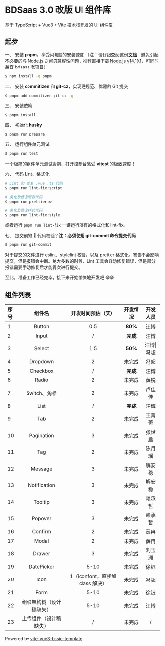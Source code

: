# BDSaas 3.0 改版 UI 组件库

基于 TypeScript + Vue3 + Vite 技术栈开发的 UI 组件库

## 起步

一、 安装 **pnpm**，享受闪电般的安装速度 （注：请仔细查阅这份[文档](https://pnpm.io/zh/installation#%E5%85%BC%E5%AE%B9%E6%80%A7)，避免引起不必要的与 Node.js 之间的兼容性问题，推荐直接下载 [Node.js v14.19.1](https://nodejs.org/download/release/v14.19.1/node-v14.19.1-x64.msi)，可同时兼容 bdsaas 老项目）

```sh
$ npm install -g pnpm
```

二、 安装 **commitizen** 和 **git-cz**，实现更规范、优雅的 Git 提交

```sh
$ pnpm add commitizen git-cz -g
```

三、 安装依赖

```sh
$ pnpm install
```

四、 初始化 **husky**

```sh
$ pnpm run prepare
```

五、 运行组件单元测试

```sh
$ pnpm run test
```

一个极简的组件单元测试案例，打开控制台感受 **vitest** 的极致速度！

六、 代码 Lint、格式化

```sh
# Lint 和 修复 .vue .ts 代码
$ pnpm run lint-fix:script

# 美化及修复所有代码
$ pnpm run prettier:w

# 美化及修复样式代码
$ pnpm run lint-fix:style
```

或者运行 `pnpm run lint-fix` 一键运行所有的格式化和 lint-fix。

七、 提交前的 💩 代码校验？**注：必须使用 git-commit 命令提交代码**

```sh
$ pnpm run git-commit
```

对于提交的文件进行 eslint、stylelint 校验，以及 prettier 格式化。警告不会影响提交，但是报错会中断。绝大多数的时候，Lint 工具会自动修复错误，但是部分报错需要手动修复后才能再次进行提交。

至此，准备工作已经完毕，接下来开始愉快地开发吧 😁😁

## 组件列表

| 序号 |          组件名          |        开发时间预估（天）        | 开发情况 |  开发人员  |
| :--- | :----------------------: | :------------------------------: | :------: | :--------: |
| 1    |          Button          |               0.5                | **80%**  |    汪博    |
| 2    |          Input           |                /                 | **完成** |    汪博    |
| 3    |          Select          |               1.5                | **50%**  | 汪博\|冯超 |
| 4    |         Dropdown         |                2                 |  未完成  |    冯超    |
| 5    |         Checkbox         |                /                 | **完成** |    汪博    |
| 6    |          Radio           |                2                 |  未完成  |    薛锐    |
| 7    |       Switch、角标       |                2                 |  未完成  |   卢佳佳   |
| 8    |           List           |                /                 | **完成** |    汪博    |
| 9    |           Tab            |                2                 |  未完成  |   王菁菁   |
| 10   |        Pagination        |                3                 |  未完成  |   张世启   |
| 11   |           Tag            |                2                 |  未完成  |   陈月瑶   |
| 12   |         Message          |                3                 |  未完成  |   解安稳   |
| 13   |       Notification       |                3                 |  未完成  |   解安稳   |
| 14   |         Tooltip          |                3                 |  未完成  |   赖承哲   |
| 15   |         Popover          |                3                 |  未完成  |   赖承哲   |
| 16   |         Confirm          |                2                 |  未完成  |    薛冉    |
| 17   |          Modal           |                2                 |  未完成  |    薛冉    |
| 18   |          Drawer          |                3                 |  未完成  |   刘玉洲   |
| 19   |        DatePicker        |               5-10               |  未完成  |    徐钰    |
| 20   |           Icon           | 1（iconfont，直接加 class 解决） |  未完成  |    冯超    |
| 21   |           Form           |               5-10               |  未完成  |    徐钰    |
| 22   | 组织架构树（设计稿缺失） |               5-10               |  未完成  |    汪博    |
| 23   |  上传组件（设计稿缺失）  |                /                 |  未完成  |     /      |

Powered by [vite-vue3-basic-template](https://github.com/dizuncainiao/vite-vue3-basic-template)
